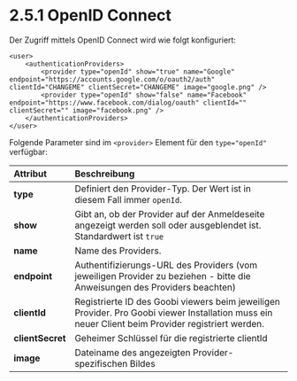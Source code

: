 # 2.5.1 OpenID Connect

Der Zugriff mittels OpenID Connect wird wie folgt konfiguriert:

```markup
<user>
    <authenticationProviders>
        <provider type="openId" show="true" name="Google" endpoint="https://accounts.google.com/o/oauth2/auth" clientId="CHANGEME" clientSecret="CHANGEME" image="google.png" />
        <provider type="openId" show="false" name="Facebook" endpoint="https://www.facebook.com/dialog/oauth" clientId="" clientSecret="" image="facebook.png" />
    </authenticationProviders> 
</user>
```

Folgende Parameter sind im `<provider>` Element für den `type="openId"` verfügbar:

| **Attribut** | Beschreibung |
| :--- | :--- |
| **type** | Definiert den Provider-Typ. Der Wert ist in diesem Fall immer `openId`. |
| **show** | Gibt an, ob der Provider auf der Anmeldeseite angezeigt werden soll oder ausgeblendet ist. Standardwert ist `true` |
| **name** | Name des Providers.  |
| **endpoint** | Authentifizierungs-URL des Providers \(vom jeweiligen Provider zu beziehen - bitte die Anweisungen des Providers beachten\) |
| **clientId** | Registrierte ID des Goobi viewers beim jeweiligen Provider. Pro Goobi viewer Installation muss ein neuer Client beim Provider registriert werden. |
| **clientSecret** | Geheimer Schlüssel für die registrierte clientId |
| **image** | Dateiname des angezeigten Provider-spezifischen Bildes |

